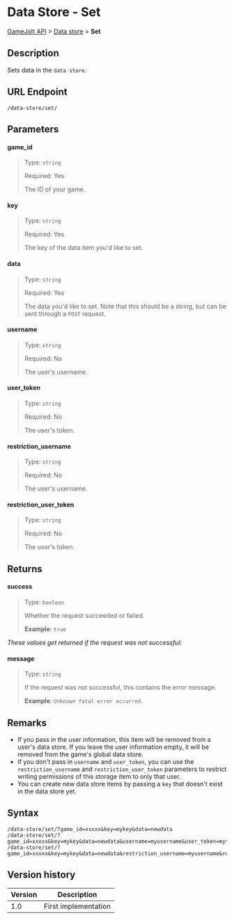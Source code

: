 # Data Store - Set

[GameJolt API](../index.md) > [Data store](index.md) > __Set__

## Description

Sets data in the `data store`.

## URL Endpoint

```
/data-store/set/
```

## Parameters

#### game_id
> Type: `string`
>
> Required: Yes
>
> The ID of your game.

#### key
> Type: `string`
>
> Required: Yes
>
> The key of the data item you'd like to set.

#### data
> Type: `string`
>
> Required: Yes
>
> The data you'd like to set. Note that this should be a string, but can be sent through a `POST` request.

#### username
> Type: `string`
>
> Required: No
>
> The user's username.

#### user_token
> Type: `string`
>
> Required: No
>
> The user's token.

#### restriction_username
> Type: `string`
>
> Required: No
>
> The user's username.

#### restriction_user_token
> Type: `string`
>
> Required: No
>
> The user's token.

## Returns

#### success
> Type: `boolean`
>
> Whether the request succeeded or failed.
>
> __Example__: `true`

_These values get returned if the request was not successful:_

#### message
> Type: `string`
>
> If the request was not successful, this contains the error message.
>
> __Example__: `Unknown fatal error occurred.`

## Remarks

- If you pass in the user information, this item will be removed from a user's data store. If you leave the user information empty, it will be removed from the game's global data store.
- If you don't pass in `username` and `user_token`, you can use the `restriction_username` and `restriction_user_token` parameters to restrict writing permissions of this storage item to only that user.
- You can create new data store items by passing a `key` that doesn't exist in the data store yet.

## Syntax

```
/data-store/set/?game_id=xxxxx&key=mykey&data=newdata
/data-store/set/?game_id=xxxxx&key=mykey&data=newdata&username=myusername&user_token=mytoken
/data-store/set/?game_id=xxxxx&key=mykey&data=newdata&restriction_username=myusername&restriction_user_token=mytoken
```

## Version history

Version		 | Description
---			 | ---
1.0			 | First implementation